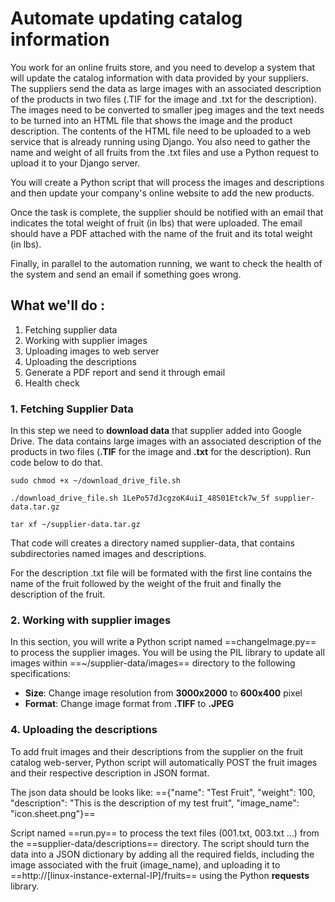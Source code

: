 # Automate updating catalog information
You work for an online fruits store, and you need to develop a system that will update the catalog information with data provided by your suppliers. The suppliers send the data as large images with an associated description of the products in two files (.TIF for the image and .txt for the description). The images need to be converted to smaller jpeg images and the text needs to be turned into an HTML file that shows the image and the product description. The contents of the HTML file need to be uploaded to a web service that is already running using Django. You also need to gather the name and weight of all fruits from the .txt files and use a Python request to upload it to your Django server.

You will create a Python script that will process the images and descriptions and then update your company's online website to add the new products.

Once the task is complete, the supplier should be notified with an email that indicates the total weight of fruit (in lbs) that were uploaded. The email should have a PDF attached with the name of the fruit and its total weight (in lbs).

Finally, in parallel to the automation running, we want to check the health of the system and send an email if something goes wrong.

## What we'll do :
1. Fetching supplier data
2. Working with supplier images
3. Uploading images to web server
4. Uploading the descriptions
5. Generate a PDF report and send it through email
6. Health check

### 1. Fetching Supplier Data
In this step we need to **download data** that supplier added into Google Drive.
The data contains large images with an associated description of the products 
in two files (**.TIF** for the image and **.txt** for the description). 
Run code below to do that. 

`sudo chmod +x ~/download_drive_file.sh`

`./download_drive_file.sh 1LePo57dJcgzoK4uiI_48S01Etck7w_5f supplier-data.tar.gz`

`tar xf ~/supplier-data.tar.gz`

That code will creates a directory named supplier-data, that contains 
subdirectories named images and descriptions.

For the description .txt file will be formated with the first line contains 
the name of the fruit followed by the weight of the fruit and 
finally the description of the fruit.

### 2. Working with supplier images
In this section, you will write a Python script named ==changeImage.py== to 
process the supplier images. You will be using the PIL library to update 
all images within ==~/supplier-data/images== directory to the 
following specifications:
- **Size**: Change image resolution from **3000x2000** to **600x400** pixel
- **Format**: Change image format from **.TIFF** to **.JPEG**

### 4. Uploading the descriptions
To add fruit images and their descriptions from the supplier on the fruit 
catalog web-server, Python script will automatically POST the fruit images 
and their respective description in JSON format.

The json data should be looks like:
=={"name": "Test Fruit", "weight": 100, "description": "This is the 
description of my test fruit", "image_name": "icon.sheet.png"}==

Script named ==run.py== to process the text files (001.txt, 003.txt ...) 
from the ==supplier-data/descriptions== directory. The script should turn 
the data into a JSON dictionary by adding all the required fields, 
including the image associated with the fruit (image_name), and 
uploading it to ==http://[linux-instance-external-IP]/fruits== 
using the Python **requests** library.

